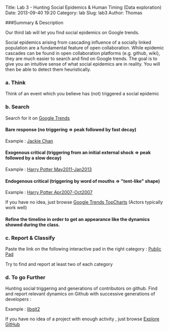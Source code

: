 Title: Lab 3 - Hunting Social Epidemics & Human Timing (Data exploration)
Date: 2013-09-40 19:20
Category: lab
Slug: lab3
Author: Thomas


###Summary & Description

Our third lab will let you find social epidemics on Google trends. 


Social epidemics arising from cascading influence of a socially linked population are a fundamental feature of open collaboration. While epidemic cascades can be found in open collaboration platforms (e.g. github, wiki), they are much easier to search and find on Google trends. The goal is to give you an intuitive sense of what social epidemics are in reality. You will then be able to detect them heuristically.


### a. Think

Think of an event which you believe has (not) triggered a social epidemic 

### b. Search

Search for it on [Google Trends](http://www.google.com/trends/)

#### Bare response (no triggering => peak followed by fast decay)

Example : [Jackie Chan](http://www.google.com/trends/explore#q=Jackie%20Chan&geo=US&date=8%2F2011%204m&cmpt=q)


#### Exogenous critical  (triggering from an initial external shock => peak followed by a slow decay)

Example : [Harry Potter May2011-Jan2013](http://www.google.com/trends/explore?q=harry+potter#q=harry%20potter&date=5%2F2011%2021m&cmpt=q)


#### Endogenous critical (triggering by word of mouths => "tent-like" shape)

Example : [Harry Potter Apr2007-Oct2007](http://www.google.com/trends/explore?q=harry+potter#q=harry%20potter&date=4%2F2007%207m&cmpt=q)


If you have no idea, just browse [Google Trends TopCharts](http://www.google.com/trends/topcharts)  (Actors typically work well) 


#### Refine the timeline in order to get an appearance like the dynamics showed during the class.


### c. Report & Classify 


Paste the link on the following interactive pad in the right category :
[Public Pad](http://titanpad.com/gY8kVObyOC)

Try to find and report at least two of each category

### d. To go Further

Hunting social triggering and generations of contributors on github. Find and report relevant dynamics on Github with successive generations of developers :

Example : [libgit2](https://github.com/libgit2/libgit2/contributors)

If you have no idea of a project with enough activity , just browse [Explore GitHub](https://github.com/explore)




